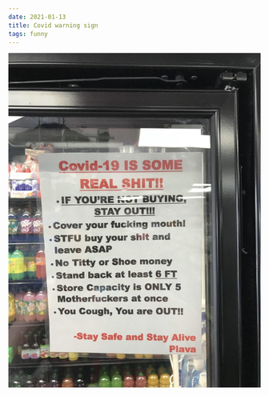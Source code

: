 ```yaml
---
date: 2021-01-13
title: Covid warning sign
tags: funny
---
```


![current-eventssign.jpeg](https://raw.githubusercontent.com/muneer78/muneer78.github.io/master/images/covidsign.jpeg)
